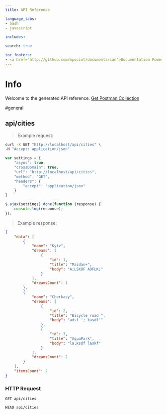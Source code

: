 ```yaml
---
title: API Reference

language_tabs:
- bash
- javascript

includes:

search: true

toc_footers:
- <a href='http://github.com/mpociot/documentarian'>Documentation Powered by Documentarian</a>
---
```

<!-- START_INFO -->
# Info

Welcome to the generated API reference.
[Get Postman Collection](http://localhost/docs/collection.json)
<!-- END_INFO -->

#general
<!-- START_95c756966535852ee34bc69ddf0644e6 -->
## api/cities

> Example request:

```bash
curl -X GET "http://localhost/api/cities" \
-H "Accept: application/json"
```

```javascript
var settings = {
    "async": true,
    "crossDomain": true,
    "url": "http://localhost/api/cities",
    "method": "GET",
    "headers": {
        "accept": "application/json"
    }
}

$.ajax(settings).done(function (response) {
    console.log(response);
});
```

> Example response:

```json
{
    "data": [
        {
            "name": "Kyiv",
            "dreams": [
                {
                    "id": 1,
                    "title": "Maidan+",
                    "body": "A;LSKDF ADFLK;"
                }
            ],
            "dreamsCount": 1
        },
        {
            "name": "Cherkasy",
            "dreams": [
                {
                    "id": 2,
                    "title": "Bicycle road ",
                    "body": "adsf '; kasdf'"
                },
                {
                    "id": 3,
                    "title": "AquaPark",
                    "body": "la;ksdf laskf"
                }
            ],
            "dreamsCount": 2
        }
    ],
    "itemsCount": 2
}
```

### HTTP Request
`GET api/cities`

`HEAD api/cities`


<!-- END_95c756966535852ee34bc69ddf0644e6 -->


